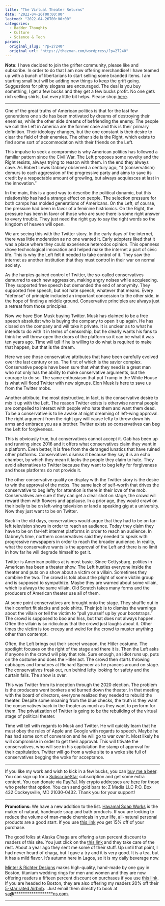```yaml
---
title: "The Virtual Theater Returns"
date: "2022-04-26T00:00:00"
lastmod: "2022-04-26T00:00:00"
categories:
  - Badder Thoughts
  - Culture
  - Science & Tech
params:
  original_slug: "?p=27240"
  original_url: "https://thezman.com/wordpress/?p=27240"
---
```


**Note:** I have decided to join the grifter community, please like and
subscribe. In order to do that I am now offering merchandise! I have
teamed up with a bunch of libertarians to start selling some branded
items. I am starting small but will be adding new things to keep the
grift going. Suggestions for pithy slogans are encouraged. The deal is
you buy something, I get a few bucks and they get a few bucks profit. No
one gets rich selling shirts, but every little bit helps. Please shop
[here](https://libertasbella.com/collections/the-z-man).

------------------------------------------------------------------------

One of the great truths of American politics is that for the last few
generations one side has been motivated by dreams of destroying their
enemies, while the other side dreams of befriending the enemy. The
people we call the Left in America are the former case and this is their
primary definition. Their ideology changes, but the one constant is
their desire to clear the field of their enemies. The other side is the
Right, which exists to find some sort of accommodation with their
friends on the Left.

This impulse to seek a compromise is why American politics has followed
a familiar pattern since the Civil War. The Left proposes some novelty
and the Right resists, always trying to reason with them. In the end
they always cave. As Robert Lewis Dabney observed a century ago, “it
(conservatism) demurs to each aggression of the progressive party and
aims to save its credit by a respectable amount of growling, but always
acquiesces at last in the innovation.”

In the main, this is a good way to describe the political dynamic, but
this relationship has had a strange effect on people. The selection
pressure for both camps has molded generations of Americans. On the
Left, of course, the pressure had been in favor of a feminine
histrionics. On the Right, the pressure has been in favor of those who
are sure there is some right answer to every trouble. They just need the
right guy to say the right words so the kingdom of heaven will open.

We are seeing this with the Twitter story. In the early days of the
internet, there was little moderation as no one wanted it. Early
adopters liked that it was a place where they could experience heterodox
opinion. This openness drove technological innovation and helped make
the internet a part of civic life. This is why the Left felt it needed
to take control of it. They saw the internet as another institution that
they must control in their war on normal society.

As the harpies gained control of Twitter, the so-called conservatives
demurred to each new aggression, making angry noises while acquiescing.
They supported free speech but demanded the end of anonymity. They
supported free speech, but not hate speech, whatever that means. Every
“defense” of principle included an important concession to the other
side, in the hope of finding a middle ground. Conservative principles
are always just a retreat from those principles.

Now we have Elon Musk buying Twitter. Musk has claimed to be a free
speech absolutist who is buying the company to open it up again. He has
closed on the company and will take it private. It is unclear as to what
he intends to do with it in terms of censorship, but he clearly wants
his fans to think he will throw open the doors of the platform so it can
be what it was ten years ago. Time will tell if he is willing to do what
is required to make that happen, but that is the dream.

Here we see those conservative attributes that have been carefully
evolved over the last century or so. The first of which is the savior
complex. Conservative people have been sure that what they need is a
great man who not only has the ability to make conservative arguments,
but the courage to do so. The same enthusiasm that put Trump in the
White House is what will flood Twitter with new signups. Elon Musk is
here to save us from the Twitter mobs.

Another attribute, the most destructive, in fact, is the conservative
desire to mix it up with the Left. The reason Twitter exists is
otherwise normal people are compelled to interact with people who hate
them and want them dead. To be a conservative is to lie awake at night
dreaming of left-wing approval. The right argument from the right guy
will cause lefty to throw down his arms and embrace you as a brother.
Twitter exists so conservatives can beg the Left for forgiveness.

This is obviously true, but conservatives cannot accept it. Gab has been
up and running since 2016 and it offers what conservatives claim they
want in a platform. Even better, it is free from the deranged lunatics
that have ruined other platforms. Conservatives dismiss it because they
say it is an echo chamber, by which they mean it lacks the people they
claim to hate. They avoid alternatives to Twitter because they want to
beg lefty for forgiveness and those platforms do not provide it.

The other conservative quality on display with the Twitter story is the
desire to win the approval of the mobs. The same lack of self-worth that
drives the conservative to beg lefty for attention is there in their
love of the mob. Conservatives are sure if they can get a clear shot on
stage, the crowd will reward them with flowers and applause. In a prior
age, they would crawl on their belly to be on left-wing television or
land a speaking gig at a university. Now they just want to be on
Twitter.

Back in the old days, conservatives would argue that they had to be on
far-left television shows in order to reach an audience. Today they
claim they have to be on far-left internet platforms in order to reach
an audience. In Dabney’s time, northern conservatives said they needed
to speak with progressive newspapers in order to reach the broader
audience. In reality, what the conservative wants is the approval of the
Left and there is no limit in how far he will degrade himself to get it.

Twitter is American politics at is most basic. Since Gettysburg,
politics in American has been a theater show. The Left hustles everyone
inside the theater and puts on a show about a victim or a villain.
Sometimes they combine the two. The crowd is told about the plight of
some victim group and is supposed to sympathize. Maybe they are warned
about some villain, which is always the same villain. Old Scratch takes
many forms and the producers of American theater use all of them.

At some point conservatives are brought onto the stage. They shuffle out
in their comfort fit slacks and polo shirts. Their job is to dismiss the
warnings about the villain or tell the victim to “pull yourself up by
your bootstraps.” The crowd is supposed to boo and hiss, but that does
not always happen. Often the villain is so ridiculous that the crowd
just laughs about it. Other times the victim is too creepy and weird for
the crowd to muster anything other than contempt.

Often, the Left brings out their secret weapon, the Hitler costume. The
spotlight focuses on the right of the stage and there it is. Then the
Left asks if anyone in the crowd will play that role. Sure enough, an
idiot runs up, puts on the costume and does the Hitler act. The crowd
then starts throwing cabbages and tomatoes at Richard Spencer as he
prances around on stage. The conservatives freak out, run behind lefty
looking for safety and the curtain falls. The show is over.

This was Twitter from its inception through the 2020 election. The
problem is the producers went bonkers and burned down the theater. In
that meeting with the board of directors, everyone realized they needed
to rebuild the theater. Despite some moaning from the blue checks, the
truth is they want the conservatives back in the theater as much as they
want to perform for them. The privatization of Twitter is going to be
the rebuilding of the virtual stage of political theater.

Time will tell with regards to Musk and Twitter. He will quickly learn
that he must obey the rules of Apple and Google with regards to speech.
Maybe he has had some sort of conversion and he will go to war over it.
Most likely he will compromise in order to get their approval. This will
titivate the conservatives, who will see in his capitulation the stamp
of approval for their capitulation. Twitter will go from a woke site to
a woke site full of conservatives begging the woke for acceptance.

------------------------------------------------------------------------

If you like my work and wish to kick in a few bucks, you can
<a href="https://www.buymeacoffee.com/mujolulu" rel="noopener"
target="_blank">buy me a beer</a>. You can sign up for a
<a href="https://www.subscribestar.com/the-z-blog" rel="noopener"
target="_blank">SubscribeStar</a> subscription and get some extra
content. You can donate via <a
href="https://www.paypal.com/donate/?cmd=_s-xclick&amp;hosted_button_id=UDAS2Q8JYA6CN&amp;source=url"
rel="noopener" target="_blank">PayPal</a>. My crypto addresses are
<a href="https://thezman.com/wordpress/?page_id=22713" rel="noopener"
target="_blank">here</a> for those who prefer that option. You can send
gold bars to: Z Media LLC P.O. Box 432 Cockeysville, MD 21030-0432.
Thank you for your support!

------------------------------------------------------------------------

**Promotions:** We have a new addition to the list.
<a href="https://havamalsoapworks.com/" rel="noopener"
target="_blank">Havamal Soap Works</a> is the maker of natural, handmade
soap and bath products. If you are looking to reduce the volume of
man-made chemicals in your life, all-natural personal products are a
good start. If you use
<a href="https://havamalsoapworks.com/discount/ZMAN" rel="noopener"
target="_blank">this link</a> you get 15% off of your purchase.

The good folks at Alaska Chaga are offering a ten percent discount to
readers of this site. You just click on the
<a href="https://alaskachaga.us/discount/ZMAN" rel="noopener noreferrer"
target="_blank">this link</a> and they take care of the rest. About a
year ago they sent me some of their stuff. Up until that point, I had
never heard of chaga, but I gave a try and it is very good. It is a tea,
but it has a mild flavor. It’s autumn here in Lagos, so it is my daily
beverage now.

<a href="https://www.minterandrichterdesigns.com/"
rel="noreferrer nofollow noopener" target="_blank">Minter &amp; Richter
Designs</a> makes high-quality, hand-made by one guy in Boston, titanium
wedding rings for men and women and they are now offering readers a
fifteen percent discount on purchases if you use
<a href="https://www.minterandrichterdesigns.com/discount/ZMAN"
rel="noreferrer nofollow noopener" target="_blank">this link</a>.
<span class="highlight"><span class="colour"><span class="font"><span class="size">If
you are headed to Boston, they are also offering my readers 20% off
their <a
href="https://www.airbnb.com/users/7988017/listings?user_id=7988017&amp;s=3"
rel="noopener noreferrer" target="_blank">5-star rated Airbnb</a>.  Just
email them directly to book at
<a href="mailto:sa***@*********************ns.com"
data-original-string="sxGygO0CKuqJzFU98PmBlA==cb7bfnSNR7Q4eqvnyHt5tcYpVog0kKndm4UQUz+EIZKqGpSVqUSfo9+tDYGNGRsF/7c"><span
class="apbct-email-encoder"
data-original-string="JqdZYs3Uv5LpreVqPE/LcQ==cb7NxLqWdPC/mDA14wSubBJQU+yX4HO+oJc+ZIvGIP4hLj+IaiEcYFxUH34accpdVjB"
title="This contact has been encoded by Anti-Spam by CleanTalk. Click to decode. To finish the decoding make sure that JavaScript is enabled in your browser.">sa<span
class="apbct-blur">***</span>@<span
class="apbct-blur">*********************</span>ns.com</span></a>.</span></span></span></span>

------------------------------------------------------------------------
